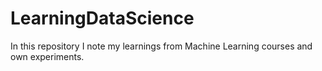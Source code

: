 # LearningDataScience

In this repository I note my learnings from Machine Learning courses and own experiments.

